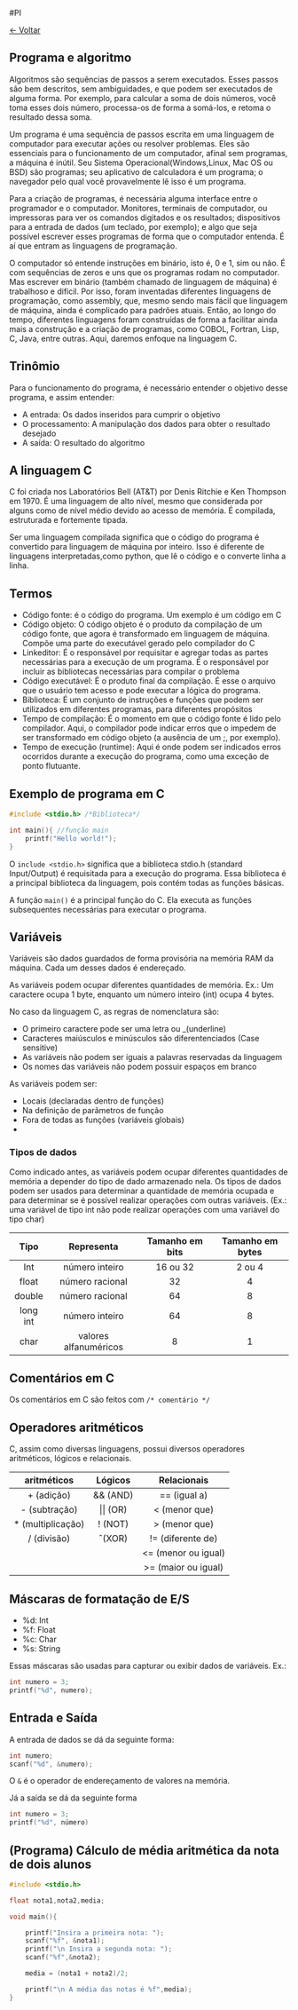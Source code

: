 #PI 

[<- Voltar](./Programação%20Imperativa/Menu.md)
## Programa e algoritmo

Algoritmos são sequências de passos a serem executados. Esses passos são bem descritos, sem ambiguidades, e que podem ser executados de alguma forma. Por exemplo, para calcular a soma de dois números, você toma esses dois número, processa-os de forma a somá-los, e retoma o resultado dessa soma.

Um programa é uma sequência de passos escrita em uma linguagem de computador para executar ações ou resolver problemas. Eles são essenciais para o funcionamento de um computador, afinal sem programas, a máquina é inútil. Seu Sistema Operacional(Windows,Linux, Mac OS ou BSD) são programas; seu aplicativo de calculadora é um programa; o navegador pelo qual você provavelmente lê isso é um programa. 

Para a criação de programas, é necessária alguma interface entre o programador e o computador. Monitores, terminais de computador, ou impressoras para ver os comandos digitados e os resultados; dispositivos para a entrada de dados (um teclado, por exemplo); e algo que seja possível escrever esses programas de forma que o computador entenda. É aí que entram as linguagens de programação.

O computador só entende instruções em binário, isto é, 0 e 1, sim ou não. É com sequências de zeros e uns que os programas rodam no computador. Mas escrever em binário (também chamado de linguagem de máquina) é trabalhoso e difícil. Por isso, foram inventadas diferentes linguagens de programação, como assembly, que, mesmo sendo mais fácil que linguagem de máquina, ainda é complicado para padrões atuais. Então, ao longo do tempo, diferentes linguagens foram construídas de forma a facilitar ainda mais a construção e a criação de programas, como COBOL, Fortran, Lisp, C, Java, entre outras. Aqui, daremos enfoque na linguagem C.


## Trinômio

Para o funcionamento do programa, é necessário entender o objetivo desse programa, e assim entender:

* A entrada: Os dados inseridos para cumprir o objetivo
* O processamento: A manipulação dos dados para obter o resultado desejado
* A saída: O resultado do algoritmo

## A linguagem C

C foi criada nos Laboratórios Bell (AT&T) por Denis Ritchie e Ken Thompson em 1970. É uma linguagem de alto nível, mesmo que considerada por alguns como de nível médio devido ao acesso de memória. É compilada, estruturada e fortemente tipada.

Ser uma linguagem compilada significa que o código do programa é convertido para linguagem de máquina por inteiro. Isso é diferente de linguagens interpretadas,como python, que lê o código e o converte linha a linha.

## Termos

* Código fonte: é o código do programa. Um exemplo é um código em C
* Código objeto: O código objeto é o produto da compilação de um código fonte, que agora é transformado em linguagem de máquina. Compõe uma parte do executável gerado pelo compilador do C
* Linkeditor: É o responsável por requisitar e agregar todas as partes necessárias para a execução de um programa. É o responsável por incluir as bibliotecas necessárias para compilar o problema
* Código executável: É o produto final da compilação. É esse o arquivo que o usuário tem acesso e pode executar a lógica do programa.
* Biblioteca: É um conjunto de instruções e funções que podem ser utilizados em diferentes programas, para diferentes propósitos
* Tempo de compilação: É o momento em que o código fonte é lido pelo compilador. Aqui, o compilador pode indicar erros que o impedem de ser transformado em código objeto (a ausência de um ;, por exemplo).
* Tempo de execução (runtime): Aqui é onde podem ser indicados erros ocorridos durante a execução do programa, como uma exceção de ponto flutuante.


## Exemplo de programa em C

```c
#include <stdio.h> /*Biblioteca*/

int main(){ //função main
    printf("Hello world!");
}
```

O ```include <stdio.h>``` significa que a biblioteca stdio.h (standard Input/Output) é requisitada para a execução do programa. Essa biblioteca é a principal biblioteca da linguagem, pois contém todas as funções básicas.

A função ```main()``` é a principal função do C. Ela executa as funções subsequentes necessárias para executar o programa.

## Variáveis

Variáveis são dados guardados de forma provisória na memória RAM da máquina. Cada um desses dados é endereçado.

As variáveis podem ocupar diferentes quantidades de memória. Ex.: Um caractere ocupa 1 byte, enquanto um número inteiro (int) ocupa 4 bytes.

No caso da linguagem C, as regras de nomenclatura são:

* O primeiro caractere pode ser uma letra ou _(underline)
* Caracteres maiúsculos e minúsculos são diferentenciados (Case sensitive)
* As variáveis não podem ser iguais a palavras reservadas da linguagem
* Os nomes das variáveis não podem possuir espaços em branco

As variáveis podem ser:
* Locais (declaradas dentro de funções)
* Na definição de parãmetros de função
* Fora de todas as funções (variáveis globais)
* 

### Tipos de dados

Como indicado antes, as variáveis podem ocupar diferentes quantidades de memória a depender do tipo de dado armazenado nela. Os tipos de dados podem ser usados para determinar a quantidade de memória ocupada e para determinar se é possível realizar operações com outras variáveis. (Ex.: uma variável de tipo int não pode realizar operações com uma variável do tipo char)



| Tipo |Representa      |Tamanho em bits|Tamanho em bytes|
| :--: |    :--:        |      :--:     |    :--:        |
|Int   | número inteiro | 16 ou 32      | 2 ou 4         |
|float | número racional| 32            |  4             |
|double   | número racional| 64          | 8              |
| long int| número inteiro| 64 |        8|
| char | valores alfanuméricos | 8| 1



## Comentários em C

Os comentários em C são feitos com ```/* comentário */```

## Operadores aritméticos

C, assim como diversas linguagens, possui diversos operadores aritméticos, lógicos e relacionais.

| aritméticos| Lógicos|Relacionais|
|:---: |:---: |:----:|
| + (adição)| && (AND) | == (igual a) |
| - (subtração)|\|\| (OR) | < (menor que) |
|* (multiplicação)|! (NOT)| >  (menor que)|
| / (divisão)|ˆ(XOR) | != (diferente de) |
| | | <= (menor ou igual) | 
| | | >= (maior ou igual) |


## Máscaras de formatação de E/S

* %d: Int
* %f: Float
* %c: Char
* %s: String

Essas máscaras são usadas para capturar ou exibir dados de variáveis. Ex.:

```c
int numero = 3;
printf("%d", numero);
```

## Entrada e Saída

A entrada de dados se dá da seguinte forma:
```c
int numero;
scanf("%d", &numero);
```

O ```&``` é o operador de endereçamento de valores na memória. 

Já a saída se dá da seguinte forma

```c
int numero = 3;
printf("%d", número)
```


## (Programa) Cálculo de média aritmética da nota de dois alunos

```c
#include <stdio.h>

float nota1,nota2,media;

void main(){

    printf("Insira a primeira nota: ");
    scanf("%f", &nota1);
    printf("\n Insira a segunda nota: ");
    scanf("%f",&nota2);

    media = (nota1 + nota2)/2;

    printf("\n A média das notas é %f",media);
}

```


